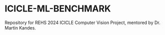 # ICICLE-ML-BENCHMARK
Repository for REHS 2024 ICICLE Computer Vision Project, mentored by Dr. Martin Kandes.
